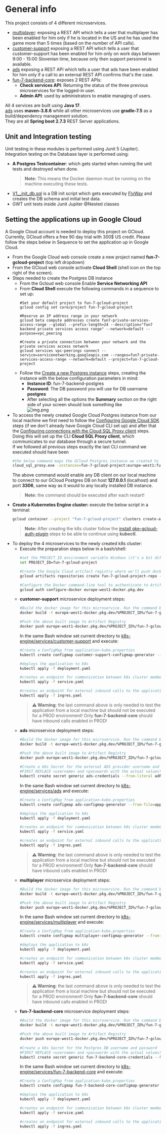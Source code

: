 # General info
This project consists of 4 different microservices.
 - [multiplayer](multiplayer): exposing a REST API which tells a user that
   multiplayer has been enabled for him only if he is located in the US and he has used the game more than 5 times (based on the number of API calls).
 - [customer-support](customer-support) exposing a REST API which tells a user that customer-support
   has been enabled for him only on work days between 9:00 - 15:00 Slovenian time, because only then support personnel is available.
 - [ads](ads) exposing a REST API which tells a user that ads have been enabled for him only
   if a call to an external REST API confirms that's the case.
 - [fun-7-backend-core](fun-7-backend-core): exposes 2 REST APIs:
   - **Check services API**: Returning the status of the three previous microservices for the logged-in user.  
   - **Admin API**: used by administrators to enable managing of users.

All 4 services are built using **Java 17**.  
[ads](ads) uses **maven-3.8.6** while all other microservices use **gradle-7.5** as a build/dependency management solution.  
They are all **Spring boot 2.7.3** REST Server applications.

## Unit and Integration testing
Unit testing in these modules is performed using Junit 5 (Jupiter).  
Integration testing on the Database layer is performed using:
- **A Postgres Testcontainer**: which gets started when running the unit tests and destroyed when done.
    > **Note:** This means the Docker daemon must be running on the machine executing these tests.
- [V1_\_init_db.sql](fun-7-backend-core/data-access/src/main/resources/db/migration/V1__init_db.sql)
is a DB init script which gets executed by [FlyWay](https://flywaydb.org/documentation/usage/plugins/springboot)
and creates the DB schema and initial test data.
- GWT unit tests inside Junit Jupiter @Nested classes
## Setting the applications up in Google Cloud
A Google Cloud account is needed to deploy this project on GCloud. Currently, GCloud offers a free 90 day trial with 300$ US credit. Please follow the steps below in Sequence to set the application up in Google Cloud.
 - From the Google Cloud web console create a new project named **fun-7-gcloud-project** (top left dropdown)
 - From the GCloud web console activate **Cloud Shell** (shell icon on the top right of the screen).
 - Steps needed to create the Postgres DB instance
   - From the Gcloud web console Enable **Service Networking API**
   - From **Cloud Shell** execute the following commands in a sequence to set up:
     ``` shell
     #Set your default project to fun-7-gcloud-project
     gcloud config set core/project fun-7-gcloud-project

     #Reserve an IP address range in your network
     gcloud beta compute addresses create fun7-private-services-access-range --global --prefix-length=24 --description="fun7 backend private services access range" --network=default --purpose=vpc_peering

     #Create a private connection between your network and the private services access network
     gcloud services vpc-peerings connect --service=servicenetworking.googleapis.com --ranges=fun7-private-services-access-range --network=default --project=fun-7-gcloud-project
     ```
   - Follow the [Create a new Postgres instance](https://cloud.google.com/sql/docs/postgres/create-instance#console) steps, creating the instance with the below configuration parameters in mind:
     - **Instance ID**: fun-7-backend-postgres
     - **Password**: The DB password you will use for DB username **postgres**
     - After selecting all the options the **Summary** section on the right side of your screen should look something like  
     ![img.png](metadata/PostgresInstanceSummary.png)
 - To access the newly created Google Cloud Postgres instance from our local machine we first need to follow the [Configuring Google Cloud SDK](https://www.jetbrains.com/help/datagrip/connect-to-google-cloud-sql-instances.html#configuring-google-cloud-sdk) steps (if we don't already have Google Cloud CLI set up) and after that the [Configuring connections with the Cloud SQL Proxy client](https://www.jetbrains.com/help/datagrip/connect-to-google-cloud-sql-instances.html#configuring-connections-with-the-cloud-sql-proxy-client) steps.  
Doing this will set up the CLI **Cloud SQL Proxy client**, which communicates to our database through a secure tunnel.  
If we followed all previous steps exactly the last CLI command we executed should have been
    ```bash
    #the below command maps the GCloud Postgres instance we created to localhost on port 3306
    cloud_sql_proxy.exe -instances=fun-7-gcloud-project:europe-west1:fun-7-backend-postgres=tcp:3306
    ```
   The above command would enable any DB client on our local machine to connect to our GCloud Postgres DB on host **127.0.0.1** (localhost) and port **3306**, same way as it would to any locally installed DB instance.
   > **Note:** the command should be executed after each restart!  
- **Create a Kubernetes Engine cluster:** execute the below script in a terminal:
  ```bash
  gcloud container --project "fun-7-gcloud-project" clusters create-auto "fun7-k8s-engine-cluster-1" --region "europe-west1" --release-channel "regular" --network "projects/fun-7-gcloud-project/global/networks/default" --subnetwork "projects/fun-7-gcloud-project/regions/europe-west1/subnetworks/default" --cluster-ipv4-cidr "/17" --services-ipv4-cidr "/22"
  ```
  > **Note:**  After creating the k8s cluster follow the [install gke-gcloud-auth-plugin](https://cloud.google.com/blog/products/containers-kubernetes/kubectl-auth-changes-in-gke) steps to be able to continue using **kubectl**.
- To deploy the 4 microservices to the newly created k8s cluster:
  - Execute the preparation steps below in a bash/shell:
    ```bash 
    #set the PROJECT_ID environment variable Windows (it's a bit different for Linux)
    set PROJECT_ID=fun-7-gcloud-project
    
    #Create the Google Cloud artifact registry where we'll push docker images for our project
    gcloud artifacts repositories create fun-7-gcloud-project-repo --repository-format=docker --location=europe-west1 --description="Docker repository fun-7-gcloud-project"
    
    #Configure the Docker command-line tool to authenticate to Artifact Registry:
    gcloud auth configure-docker europe-west1-docker.pkg.dev
    ```
  - **customer-support** microservice deployment steps:
    ```bash    
    #Build the docker image for this microservice. Run the command below from it's module directory (the one that contains **Dockerfile**)
    docker build -t europe-west1-docker.pkg.dev/%PROJECT_ID%/fun-7-gcloud-project-repo/customer-support:latest .
    
    #Push the above built image to Artifact Registry
    docker push europe-west1-docker.pkg.dev/%PROJECT_ID%/fun-7-gcloud-project-repo/customer-support:latest
    ```
    In the same Bash window set current directory to [k8s-engine/services/customer-support](k8s-engine/services/customer-support) and execute:
    ```bash  
    #Create a ConfigMap from application-kube.properties
    kubectl create configmap customer-support-configmap-generator --from-file=application-kube.properties

    #deploys the application to k8s 
    kubectl apply -f deployment.yaml
    
    #creates an endpoint for communication between k8s cluster members
    kubectl apply -f service.yaml
    
    #creates an endpoint for external inbound calls to the application
    kubectl apply -f ingres.yaml
    ```
    > **⚠ Warning**: the last command above is only needed to test the application
    from a local machine but should not be executed for a PROD environment!
    Only **fun-7-backend-core** should have inbound calls enabled in PROD!
  - **ads** microservice deployment steps:
    ```bash    
    #Build the docker image for this microservice. Run the command below from it's module directory (the one that contains **Dockerfile**)
    docker build -t europe-west1-docker.pkg.dev/%PROJECT_ID%/fun-7-gcloud-project-repo/ads:latest .
    
    #Push the above built image to Artifact Registry
    docker push europe-west1-docker.pkg.dev/%PROJECT_ID%/fun-7-gcloud-project-repo/ads:latest
     
    #Create a k8s Secret for the external ADS provider username and password
    #FIRST REPLACE <username> and <password> with the actual values!
    kubectl create secret generic ads-credentials --from-literal adPartnerUsername=<username> --from-literal adPartnerPassword=<password>
    ```
    In the same Bash window set current directory to [k8s-engine/services/ads](k8s-engine/services/ads) and execute:
    ```bash  
    #Create a ConfigMap from application-kube.properties
    kubectl create configmap ads-configmap-generator --from-file=application-kube.properties

    #deploys the application to k8s 
    kubectl apply -f deployment.yaml
    
    #creates an endpoint for communication between k8s cluster members
    kubectl apply -f service.yaml
    
    #creates an endpoint for external inbound calls to the application
    kubectl apply -f ingres.yaml
    ```
    > **⚠ Warning**: the last command above is only needed to test the application
    from a local machine but should not be executed for a PROD environment!
    Only **fun-7-backend-core** should have inbound calls enabled in PROD!
  - **multiplayer** microservice deployment steps:
    ```bash    
    #Build the docker image for this microservice. Run the command below from it's module directory (the one that contains **Dockerfile**)
    docker build -t europe-west1-docker.pkg.dev/%PROJECT_ID%/fun-7-gcloud-project-repo/multiplayer:latest .
    
    #Push the above built image to Artifact Registry
    docker push europe-west1-docker.pkg.dev/%PROJECT_ID%/fun-7-gcloud-project-repo/multiplayer:latest
    ```
    In the same Bash window set current directory to [k8s-engine/services/multiplayer](k8s-engine/services/multiplayer) and execute:
    ```bash
    #Create a ConfigMap from application-kube.properties
    kubectl create configmap multiplayer-configmap-generator --from-file=application-kube.properties

    #deploys the application to k8s 
    kubectl apply -f deployment.yaml
    
    #creates an endpoint for communication between k8s cluster members
    kubectl apply -f service.yaml
    
    #creates an endpoint for external inbound calls to the application
    kubectl apply -f ingres.yaml
    ```
    > **⚠ Warning**: the last command above is only needed to test the application
    from a local machine but should not be executed for a PROD environment!
    Only **fun-7-backend-core** should have inbound calls enabled in PROD!
  - **fun-7-backend-core** microservice deployment steps:
    ```bash    
    #Build the docker image for this microservice. Run the command below from it's module directory (the one that contains **Dockerfile**)
    docker build -t europe-west1-docker.pkg.dev/%PROJECT_ID%/fun-7-gcloud-project-repo/fun-7-backend-core:latest .
    
    #Push the above built image to Artifact Registry
    docker push europe-west1-docker.pkg.dev/%PROJECT_ID%/fun-7-gcloud-project-repo/fun-7-backend-core:latest
     
    #Create a k8s Secret for the Postgres DB username and password
    #FIRST REPLACE <username> and <password> with the actual values!
    kubectl create secret generic fun-7-backend-core-credentials --from-literal dbUsername=<username> --from-literal dbPassword=<password>
    ```
    In the same Bash window set current directory to [k8s-engine/services/fun-7-backend-core](k8s-engine/services/fun-7-backend-core) and execute:
    ```bash  
    #Create a ConfigMap from application-kube.properties
    kubectl create configmap fun-7-backend-core-configmap-generator --from-file=application-kube.properties --from-file=DB_datasource.properties

    #deploys the application to k8s 
    kubectl apply -f deployment.yaml
    
    #creates an endpoint for communication between k8s cluster members
    kubectl apply -f service.yaml
    
    #creates an endpoint for external inbound calls to the application
    kubectl apply -f ingres.yaml
    ```